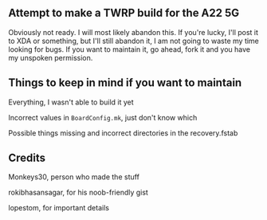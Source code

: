 ## Attempt to make a TWRP build for the A22 5G
Obviously not ready. I will most likely abandon this.
If you're lucky, I'll post it to XDA or something, but I'll still abandon it, I am not going to waste my time looking for bugs.
If you want to maintain it, go ahead, fork it and you have my unspoken permission.

## Things to keep in mind if you want to maintain

Everything, I wasn't able to build it yet

Incorrect values in `BoardConfig.mk`, just don't know which

Possible things missing and incorrect directories in the recovery.fstab

## Credits
Monkeys30, person who made the stuff

rokibhasansagar, for his noob-friendly gist

lopestom, for important details

